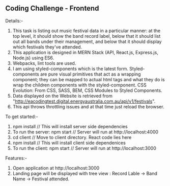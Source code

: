 ## Coding Challenge - Frontend

Details:-

1. This task is listing out music festival data in a particular manner: at the top level, it should show the band record label, below that it should list out all bands under their management, and below that it should display which festivals they've attended.
2. This application is designed in MERN Stack (API, React.js, Express.js, Node.js) using ES6. 
3. Webpacks, lint tools are used.
4. I am using styled-components which is the latest form. Styled-components are pure visual primitives that act as a wrapping component; they can be mapped to actual html tags and what they do is wrap the children components with the styled-component. CSS Evolution: From CSS, SASS, BEM, CSS Modules to Styled Components.
5. Data displayed on the Website is retrieved from "http://eacodingtest.digital.energyaustralia.com.au/api/v1/festivals". 
6. This api throws throttling issues and at that time just reload the browser. 

To get started:-

1. npm install // This will install server side dependencies
2. To run the server: npm start  // Server will run at http://localhost:4000
3. cd client // Move to client directory. React code lies here
4. npm install // This will install client side dependenices
5. To run the client: npm start  // Server will run at http://localhost:3000


Features:-

1. Open application at http://localhost:3000
2. Landing page will be displayed with tree view : Record Lable -> Band Name -> Festival attended.